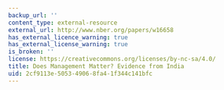 ```yaml
---
backup_url: ''
content_type: external-resource
external_url: http://www.nber.org/papers/w16658
has_external_licence_warning: true
has_external_license_warning: true
is_broken: ''
license: https://creativecommons.org/licenses/by-nc-sa/4.0/
title: Does Management Matter? Evidence from India
uid: 2cf9113e-5053-4906-8fa4-1f344c141bfc
---
```

